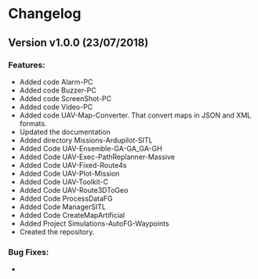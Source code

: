 # Changelog

## Version v1.0.0 (23/07/2018)

### Features:

* Added code Alarm-PC
* Added code Buzzer-PC
* Added code ScreenShot-PC
* Added code Video-PC
* Added code UAV-Map-Converter. That convert maps in JSON and XML formats.
* Updated the documentation
* Added directory Missions-Ardupilot-SITL
* Added Code UAV-Ensemble-GA-GA_GA-GH
* Added Code UAV-Exec-PathReplanner-Massive
* Added Code UAV-Fixed-Route4s
* Added Code UAV-Plot-Mission
* Added Code UAV-Toolkit-C
* Added Code UAV-Route3DToGeo
* Added Code ProcessDataFG
* Added Code ManagerSITL
* Added Code CreateMapArtificial
* Added Project Simulations-AutoFG-Waypoints
* Created the repository.

### Bug Fixes:

* 
